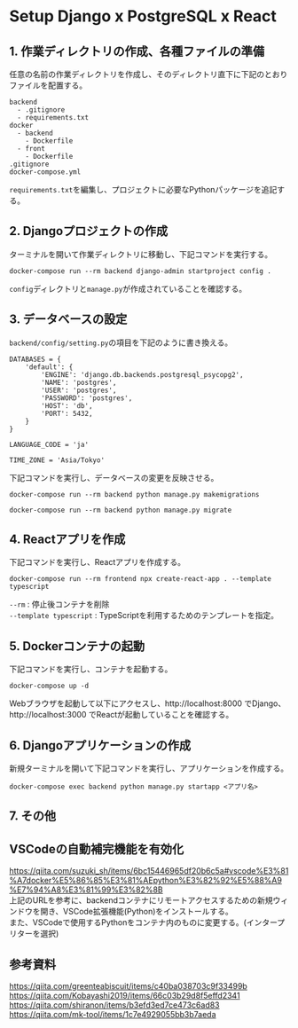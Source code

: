 # Setup Django x PostgreSQL x React

## 1. 作業ディレクトリの作成、各種ファイルの準備

任意の名前の作業ディレクトリを作成し、そのディレクトリ直下に下記のとおりファイルを配置する。
```
backend
  - .gitignore
  - requirements.txt
docker
  - backend
    - Dockerfile
  - front
    - Dockerfile
.gitignore
docker-compose.yml
```
`requirements.txt`を編集し、プロジェクトに必要なPythonパッケージを追記する。

## 2. Djangoプロジェクトの作成

ターミナルを開いて作業ディレクトリに移動し、下記コマンドを実行する。
```
docker-compose run --rm backend django-admin startproject config .
```
`config`ディレクトリと`manage.py`が作成されていることを確認する。

## 3. データベースの設定

`backend/config/setting.py`の項目を下記のように書き換える。
```
DATABASES = {
    'default': {
        'ENGINE': 'django.db.backends.postgresql_psycopg2',
        'NAME': 'postgres',
        'USER': 'postgres',
        'PASSWORD': 'postgres',
        'HOST': 'db',
        'PORT': 5432,
    }
}

LANGUAGE_CODE = 'ja'

TIME_ZONE = 'Asia/Tokyo'
```

下記コマンドを実行し、データベースの変更を反映させる。
```
docker-compose run --rm backend python manage.py makemigrations
```
```
docker-compose run --rm backend python manage.py migrate
```

## 4. Reactアプリを作成

下記コマンドを実行し、Reactアプリを作成する。
```
docker-compose run --rm frontend npx create-react-app . --template typescript
```
`--rm` : 停止後コンテナを削除<br>
`--template typescript` : TypeScriptを利用するためのテンプレートを指定。

## 5. Dockerコンテナの起動

下記コマンドを実行し、コンテナを起動する。
```
docker-compose up -d
```
Webブラウザを起動して以下にアクセスし、http://localhost:8000 でDjango、http://localhost:3000 でReactが起動していることを確認する。

## 6. Djangoアプリケーションの作成

新規ターミナルを開いて下記コマンドを実行し、アプリケーションを作成する。
```
docker-compose exec backend python manage.py startapp <アプリ名>
```

## 7. その他

## VSCodeの自動補完機能を有効化

https://qiita.com/suzuki_sh/items/6bc15446965df20b6c5a#vscode%E3%81%A7docker%E5%86%85%E3%81%AEpython%E3%82%92%E5%88%A9%E7%94%A8%E3%81%99%E3%82%8B<br>
上記のURLを参考に、backendコンテナにリモートアクセスするための新規ウィンドウを開き、VSCode拡張機能(Python)をインストールする。<br>
また、VSCodeで使用するPythonをコンテナ内のものに変更する。(インタープリターを選択)

## 参考資料

https://qiita.com/greenteabiscuit/items/c40ba038703c9f33499b<br>
https://qiita.com/Kobayashi2019/items/66c03b29d8f5effd2341<br>
https://qiita.com/shiranon/items/b3efd3ed7ce473c6ad83<br>
https://qiita.com/mk-tool/items/1c7e4929055bb3b7aeda
